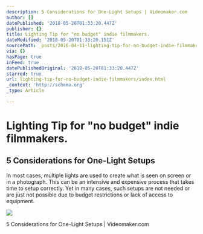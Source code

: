 ```yaml
---
description: 5 Considerations for One-Light Setups | Videomaker.com
author: []
datePublished: '2018-05-20T01:33:20.447Z'
publisher: {}
title: Lighting Tip for "no budget" indie filmmakers.
dateModified: '2018-05-20T01:33:20.151Z'
sourcePath: _posts/2016-04-11-lighting-tip-for-no-budget-indie-filmmakers.md
via: {}
hasPage: true
inFeed: true
datePublishedOriginal: '2018-05-20T01:33:20.447Z'
starred: true
url: lighting-tip-for-no-budget-indie-filmmakers/index.html
_context: 'http://schema.org'
_type: Article

---
```

# Lighting Tip for "no budget" indie filmmakers.

<article style=""><h1>5 Considerations for One-Light Setups</h1><p>In most cases, multiple lights are used to create what is seen on screen or in a photograph. This can be an intensive and expensive process that takes time to setup correctly. Yet in many cases, such setups are not needed or are just not possible due to budget restrictions or lack of access to equipment.</p><img src="http://static.videomaker.com/sites/videomaker.com/files/articles/18640/353-C03-Lighting-primary.png" /></article>

5 Considerations for One-Light Setups | Videomaker.com